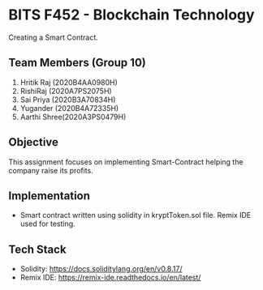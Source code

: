 # BITS F452 - Blockchain Technology

Creating a Smart Contract.

## Team Members (Group 10)
<ol>
  <li>Hritik Raj (2020B4AA0980H) </li>
  <li>RishiRaj (2020A7PS2075H) </li>
  <li>Sai Priya (2020B3A70834H)</li>
  <li>Yugander (2020B4A72335H)</li>
  <li>Aarthi Shree(2020A3PS0479H)</li>
</ol>
 
## Objective 
This assignment focuses on implementing Smart-Contract helping the company raise its profits.

## Implementation
- Smart contract written using solidity in kryptToken.sol file. Remix IDE used for testing.


## Tech Stack
- Solidity: https://docs.soliditylang.org/en/v0.8.17/
- Remix IDE: https://remix-ide.readthedocs.io/en/latest/

